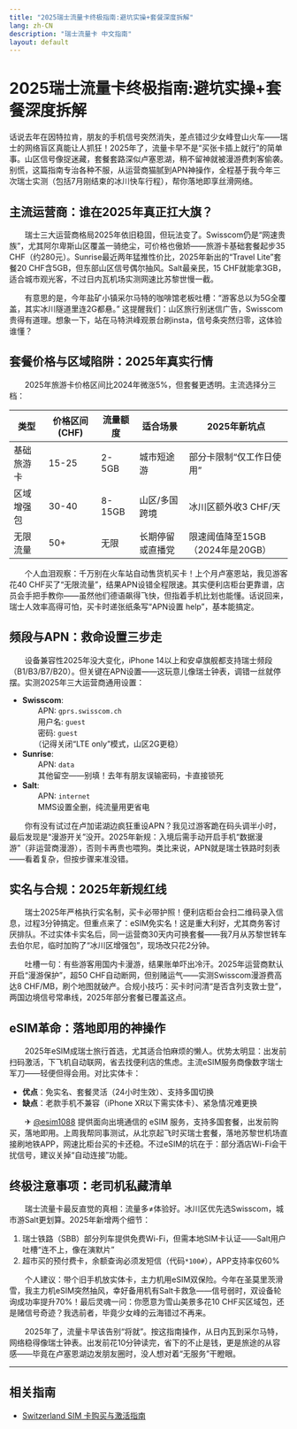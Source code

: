 ```yaml
---
title: "2025瑞士流量卡终极指南:避坑实操+套餐深度拆解"
lang: zh-CN
description: "瑞士流量卡 中文指南"
layout: default
---
```

# 2025瑞士流量卡终极指南:避坑实操+套餐深度拆解

话说去年在因特拉肯，朋友的手机信号突然消失，差点错过少女峰登山火车——瑞士的网络盲区真能让人抓狂！2025年了，流量卡早不是“买张卡插上就行”的简单事。山区信号像捉迷藏，套餐套路深似卢塞恩湖，稍不留神就被漫游费刺客偷袭。别慌，这篇指南专治各种不服，从运营商猫腻到APN神操作，全程基于我今年三次瑞士实测（包括7月刚结束的冰川快车行程），帮你落地即享丝滑网络。

## 主流运营商：谁在2025年真正扛大旗？

　　瑞士三大运营商格局2025年依旧稳固，但玩法变了。Swisscom仍是“网速贵族”，尤其阿尔卑斯山区覆盖一骑绝尘，可价格也傲娇——旅游卡基础套餐起步35 CHF（约280元）。Sunrise最近两年猛推性价比，2025年新出的“Travel Lite”套餐20 CHF含5GB，但东部山区信号偶尔抽风。Salt最亲民，15 CHF就能拿3GB，适合城市观光客，不过日内瓦机场实测网速比苏黎世慢一截。

　　有意思的是，今年盐矿小镇采尔马特的咖啡馆老板吐槽：“游客总以为5G全覆盖，其实冰川隧道里连2G都悬。” 这提醒我们：山区旅行别迷信广告，Swisscom贵得有道理。想象一下，站在马特洪峰观景台刷insta，信号条突然归零，这体验谁懂？

## 套餐价格与区域陷阱：2025年真实行情

　　2025年旅游卡价格区间比2024年微涨5%，但套餐更透明。主流选择分三档：

| 类型       | 价格区间 (CHF) | 流量额度 | 适合场景          | 2025年新坑点               |
|------------|----------------|----------|-------------------|---------------------------|
| 基础旅游卡 | 15-25          | 2-5GB    | 城市短途游        | 部分卡限制“仅工作日使用”  |
| 区域增强包 | 30-40          | 8-15GB   | 山区/多国跨境     | 冰川区额外收3 CHF/天      |
| 无限流量   | 50+            | 无限     | 长期停留或直播党  | 限速阈值降至15GB（2024年是20GB） |

　　个人血泪观察：千万别在火车站自动售货机买卡！上个月卢塞恩站，我见游客花40 CHF买了“无限流量”，结果APN设错全程限速。其实便利店柜台更靠谱，店员会手把手教你——虽然他们德语飙得飞快，但指着手机比划也能懂。话说回来，瑞士人效率高得可怕，买卡时递张纸条写“APN设置 help”，基本能搞定。

## 频段与APN：救命设置三步走

　　设备兼容性2025年没大变化，iPhone 14以上和安卓旗舰都支持瑞士频段（B1/B3/B7/B20）。但关键在APN设置——这玩意儿像瑞士钟表，调错一丝就停摆。实测2025年三大运营商通用设置：

- **Swisscom**:  
　　APN: `gprs.swisscom.ch`  
　　用户名: `guest`  
　　密码: `guest`  
　　（记得关闭“LTE only”模式，山区2G更稳）
- **Sunrise**:  
　　APN: `data`  
　　其他留空——别填！去年有朋友误输密码，卡直接锁死
- **Salt**:  
　　APN: `internet`  
　　MMS设置全删，纯流量用更省电

　　你有没有试过在卢加诺湖边疯狂重设APN？我见过游客跪在码头调半小时，最后发现是“漫游开关”没开。2025年新规：入境后需手动开启手机“数据漫游”（非运营商漫游），否则卡再贵也喂狗。类比来说，APN就是瑞士铁路时刻表——看着复杂，但按步骤来准没错。

## 实名与合规：2025年新规红线

　　瑞士2025年严格执行实名制，买卡必带护照！便利店柜台会扫二维码录入信息，过程3分钟搞定。但重点来了：eSIM免实名！这是重大利好，尤其商务客讨厌排队。不过实体卡实名后，同一运营商30天内可换套餐——我7月从苏黎世转车去伯尔尼，临时加购了“冰川区增强包”，现场改只花2分钟。

　　吐槽一句：有些游客用国内卡漫游，结果账单吓出冷汗。2025年运营商默认开启“漫游保护”，超50 CHF自动断网，但别赌运气——实测Swisscom漫游费高达8 CHF/MB，刷个地图就破产。合规小技巧：买卡时问清“是否含列支敦士登”，两国边境信号常串线，2025年部分套餐已覆盖这点。

## eSIM革命：落地即用的神操作

　　2025年eSIM成瑞士旅行首选，尤其适合怕麻烦的懒人。优势太明显：出发前扫码激活，下飞机自动联网，省去找便利店的焦虑。主流eSIM服务商像数字瑞士军刀——轻便但得会用。对比实体卡：

- **优点**：免实名、套餐灵活（24小时生效）、支持多国切换  
- **缺点**：老款手机不兼容（iPhone XR以下需实体卡）、紧急情况难更换  

　　✈ [@esim1088](https://t.me/s/esim1088) 提供面向出境通信的 eSIM 服务，支持多国套餐，出发前购买，落地即用。上周我帮同事测试，从北京起飞时买瑞士套餐，落地苏黎世机场直接刷地铁APP，网速比柜台买的卡还稳。不过eSIM的坑在于：部分酒店Wi-Fi会干扰信号，建议关掉“自动连接”功能。

## 终极注意事项：老司机私藏清单

　　瑞士流量卡最反直觉的真相：流量多≠体验好。冰川区优先选Swisscom，城市游Salt更划算。2025年新增两个细节：  
1. 瑞士铁路（SBB）部分列车提供免费Wi-Fi，但需本地SIM卡认证——Salt用户吐槽“连不上，像在演默片”  
2. 超市买的预付费卡，余额查询必须发短信（代码`*100#`），APP支持率仅60%  

　　个人建议：带个旧手机放实体卡，主力机用eSIM双保险。今年在圣莫里茨滑雪，我主力机eSIM突然抽风，幸好备用机有Salt卡救急——信号弱时，双设备轮询成功率提升70%！最后灵魂一问：你愿意为雪山美景多花10 CHF买区域包，还是赌信号奇迹？我选前者，毕竟少女峰的云海错过不再来。

　　2025年了，流量卡早该告别“将就”。按这指南操作，从日内瓦到采尔马特，网络稳得像瑞士钟表。出发前花10分钟读完，省下的不止是钱，更是旅途的从容感——毕竟在卢塞恩湖边发朋友圈时，没人想对着“无服务”干瞪眼。

<!-- crosslink -->
---

## 相关指南

- [Switzerland SIM 卡购买与激活指南](https://faciylike.github.io/switzerland-sim-guides)
